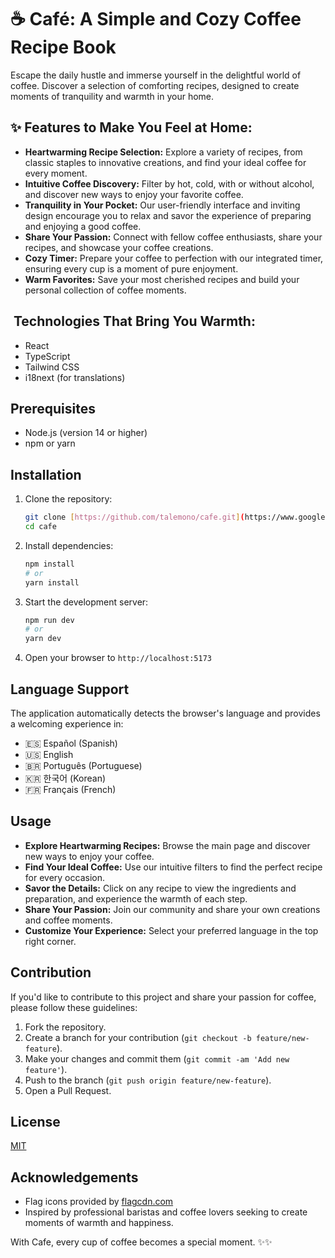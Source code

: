 # ☕ Café: A Simple and Cozy Coffee Recipe Book

Escape the daily hustle and immerse yourself in the delightful world of coffee. Discover a selection of comforting recipes, designed to create moments of tranquility and warmth in your home.

## ✨ Features to Make You Feel at Home:

* **Heartwarming Recipe Selection:** Explore a variety of recipes, from classic staples to innovative creations, and find your ideal coffee for every moment.
* **Intuitive Coffee Discovery:** Filter by hot, cold, with or without alcohol, and discover new ways to enjoy your favorite coffee.
* **Tranquility in Your Pocket:** Our user-friendly interface and inviting design encourage you to relax and savor the experience of preparing and enjoying a good coffee.
* **Share Your Passion:** Connect with fellow coffee enthusiasts, share your recipes, and showcase your coffee creations.
* **Cozy Timer:** Prepare your coffee to perfection with our integrated timer, ensuring every cup is a moment of pure enjoyment.
* **Warm Favorites:** Save your most cherished recipes and build your personal collection of coffee moments.

## ️ Technologies That Bring You Warmth:

* React
* TypeScript
* Tailwind CSS
* i18next (for translations)

## Prerequisites

* Node.js (version 14 or higher)
* npm or yarn

## Installation

1.  Clone the repository:

    ```bash
    git clone [https://github.com/talemono/cafe.git](https://www.google.com/search?q=https://github.com/talemono/cafe.git)
    cd cafe
    ```

2.  Install dependencies:

    ```bash
    npm install
    # or
    yarn install
    ```

3.  Start the development server:

    ```bash
    npm run dev
    # or
    yarn dev
    ```

4.  Open your browser to `http://localhost:5173`

## Language Support

The application automatically detects the browser's language and provides a welcoming experience in:

* 🇪🇸 Español (Spanish)
* 🇺🇸 English
* 🇧🇷 Português (Portuguese)
* 🇰🇷 한국어 (Korean)
* 🇫🇷 Français (French)

## Usage

* **Explore Heartwarming Recipes:** Browse the main page and discover new ways to enjoy your coffee.
* **Find Your Ideal Coffee:** Use our intuitive filters to find the perfect recipe for every occasion.
* **Savor the Details:** Click on any recipe to view the ingredients and preparation, and experience the warmth of each step.
* **Share Your Passion:** Join our community and share your own creations and coffee moments.
* **Customize Your Experience:** Select your preferred language in the top right corner.

## Contribution

If you'd like to contribute to this project and share your passion for coffee, please follow these guidelines:

1.  Fork the repository.
2.  Create a branch for your contribution (`git checkout -b feature/new-feature`).
3.  Make your changes and commit them (`git commit -am 'Add new feature'`).
4.  Push to the branch (`git push origin feature/new-feature`).
5.  Open a Pull Request.

## License

[MIT](LICENSE)

## Acknowledgements

* Flag icons provided by [flagcdn.com](https://flagcdn.com)
* Inspired by professional baristas and coffee lovers seeking to create moments of warmth and happiness.

With Cafe, every cup of coffee becomes a special moment. ✨✨
